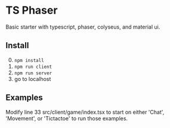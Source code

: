 # TS Phaser

Basic starter with typescript, phaser, colyseus, and material ui.

## Install

0. `npm install`
0. `npm run client`
0. `npm run server`
0. go to localhost

## Examples

Modify line 33 src/client/game/index.tsx to start on either 'Chat', 'Movement', or 'Tictactoe' to run those examples.
